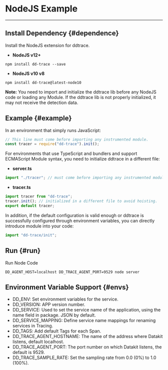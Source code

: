 
# NodeJS Example
---

## Install Dependency {#dependence}

Install the NodeJS extension for ddtrace.

- **NodeJS v12+**

```shell
npm install dd-trace --save
```

- **NodeJS v10 v8**

```shell
npm install dd-trace@latest-node10
```

**Note:** You need to import and initialize the ddtrace lib before any NodeJS code or loading any Module. If the ddtrace lib is not properly initialized, it may not receive the detection data.

## Example {#example}

In an environment that simply runs JavaScript:

```js
// This line must come before importing any instrumented module.
const tracer = require("dd-trace").init();
```

For environments that use TypeScript and bundlers and support ECMAScript Module syntax, you need to initialize ddtrace in a different file:

- **server.ts**

```ts
import "./tracer"; // must come before importing any instrumented module.
```

- **tracer.ts**

```ts
import tracer from "dd-trace";
tracer.init(); // initialized in a different file to avoid hoisting.
export default tracer;
```

In addition, if the default configuration is valid enough or ddtrace is successfully configured through environment variables, you can directly introduce module into your code:

```js
import "dd-trace/init";
```

## Run {#run}

Run Node Code

```shell
DD_AGENT_HOST=localhost DD_TRACE_AGENT_PORT=9529 node server
```

## Environment Variable Support {#envs}

- DD_ENV: Set environment variables for the service.
- DD_VERSION: APP version number.
- DD_SERVICE: Used to set the service name of the application, using the name field in package. JSON by default.
- DD_SERVICE_MAPPING: Define service name mappings for renaming services in Tracing.
- DD_TAGS: Add default Tags for each Span.
- DD_TRACE_AGENT_HOSTNAME: The name of the address where Datakit listens, default localhost.
- DD_TRACE_AGENT_PORT: The port number on which Datakit listens, the default is 9529.
- DD_TRACE_SAMPLE_RATE: Set the sampling rate from 0.0 (0%) to 1.0 (100%).
